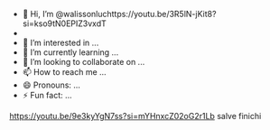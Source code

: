 - 👋 Hi, I’m @walissonluchttps://youtu.be/3R5lN-jKit8?si=kso9tN0EPIZ3vxdT
- 
- 👀 I’m interested in ...
- 🌱 I’m currently learning ...
- 💞️ I’m looking to collaborate on ...
- 📫 How to reach me ...
- 😄 Pronouns: ...
- ⚡ Fun fact: ...

<!---
walissonluc/walissonluc is a ✨ special ✨ repository because its `README.md` (this file) appears on your GitHub profile.
You can click the Preview link to take a look at your changes.
--->
https://youtu.be/9e3kyYgN7ss?si=mYHnxcZ02oG2r1Lb
salve
finichi
